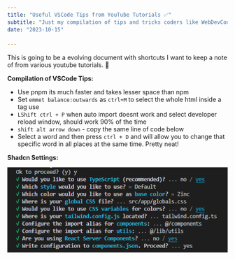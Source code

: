 ```yaml
---
title: "Useful VSCode Tips from YouTube Tutorials ✅"
subtitle: "Just my compilation of tips and tricks coders like WebDevCody, JoshlikesCoding, Theo etc."
date: "2023-10-15"

---
```


This is going to be a evolving document with shortcuts I want to keep a note of from various youtube tutorials. 📓

**Compilation of VSCode Tips:**

 - Use pnpm its much faster and takes lesser space than npm 
 - Set `emmet balance:outwards` as `ctrl+M` to select the whole html inside a tag use
 - `LShift ctrl + P` when auto import doesnt work and select developer reload window, should work 90% of the time
 - `shift alt arrow down` - copy the same line of code below
 - Select a word  and then press  `ctrl + D`  and will allow you to change that specific word in all places at the same time. Pretty neat!

 

**Shadcn Settings:**


![Alt text](image.png)